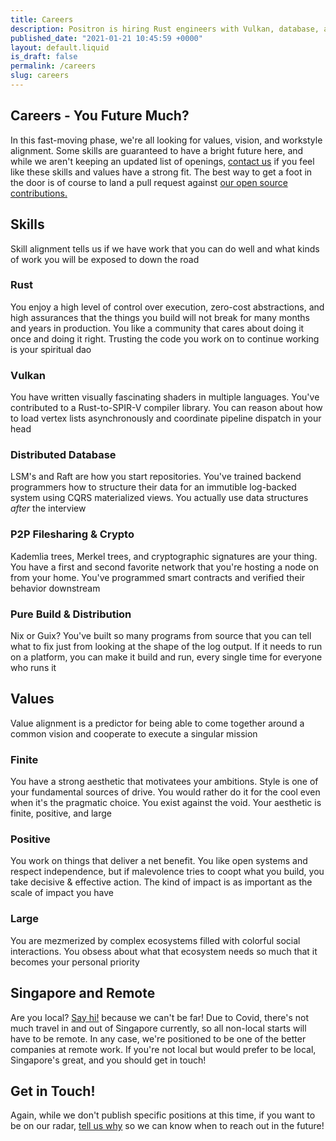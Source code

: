 ```yaml
---
title: Careers
description: Positron is hiring Rust engineers with Vulkan, database, and P2P programming experience
published_date: "2021-01-21 10:45:59 +0000"
layout: default.liquid
is_draft: false
permalink: /careers
slug: careers
---
```


<section class="careers meat">
<div class="inner">

# Careers - You Future Much?

In this fast-moving phase, we're all looking for values, vision, and workstyle
alignment. Some skills are guaranteed to have a bright future here, and while we
aren't keeping an updated list of openings, [contact
us](mailto:careers@positron.solutions) if you feel like these skills and values
have a strong fit. The best way to get a foot in the door is of course to land a
pull request against [our open source
contributions.](https://github.com/positron-solutions)

## Skills

Skill alignment tells us if we have work that you can do well and what kinds of
work you will be exposed to down the road

### Rust

You enjoy a high level of control over execution, zero-cost abstractions, and
high assurances that the things you build will not break for many months and
years in production. You like a community that cares about doing it once and
doing it right. Trusting the code you work on to continue working is your
spiritual dao

### Vulkan

You have written visually fascinating shaders in multiple languages. You've
contributed to a Rust-to-SPIR-V compiler library. You can reason about how to
load vertex lists asynchronously and coordinate pipeline dispatch in your head

### Distributed Database

LSM's and Raft are how you start repositories. You've trained backend
programmers how to structure their data for an immutible log-backed system using
CQRS materialized views. You actually use data structures _after_ the interview

### P2P Filesharing & Crypto

Kademlia trees, Merkel trees, and cryptographic signatures are your thing. You
have a first and second favorite network that you're hosting a node on from your
home. You've programmed smart contracts and verified their behavior downstream

### Pure Build & Distribution

Nix or Guix? You've built so many programs from source that you can tell what to
fix just from looking at the shape of the log output. If it needs to run on a
platform, you can make it build and run, every single time for everyone who runs
it

## Values

Value alignment is a predictor for being able to come together around a common
vision and cooperate to execute a singular mission

### Finite

You have a strong aesthetic that motivatees your ambitions. Style is one of your
fundamental sources of drive. You would rather do it for the cool even when it's
the pragmatic choice. You exist against the void. Your aesthetic is finite,
positive, and large

### Positive

You work on things that deliver a net benefit. You like open systems and respect
independence, but if malevolence tries to coopt what you build, you take
decisive & effective action. The kind of impact is as important as the scale of
impact you have

### Large

You are mezmerized by complex ecosystems filled with colorful social
interactions. You obsess about what that ecosystem needs so much that it becomes
your personal priority

## Singapore and Remote

Are you local? [Say hi!](mailto:contact@positron.solutions) because we can't be
far! Due to Covid, there's not much travel in and out of Singapore currently, so
all non-local starts will have to be remote. In any case, we're positioned to be
one of the better companies at remote work. If you're not local but would prefer
to be local, Singapore's great, and you should get in touch!

## Get in Touch!

Again, while we don't publish specific positions at this time, if you want to be
on our radar, [tell us why](mailto:careers@positron.solutions) so we can know
when to reach out in the future!
